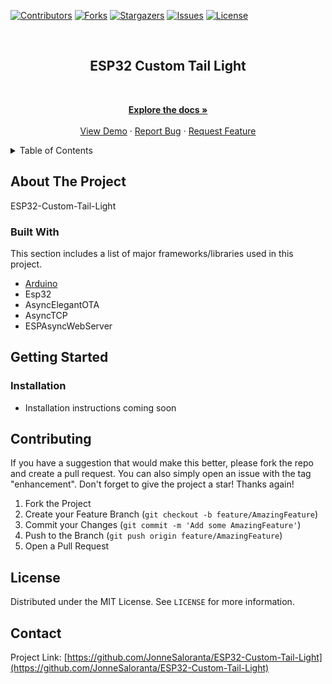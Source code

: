 <div id="top"></div>

[![Contributors][contributors-shield]][contributors-url]
[![Forks][forks-shield]][forks-url]
[![Stargazers][stars-shield]][stars-url]
[![Issues][issues-shield]][issues-url]
[![License][license-shield]][license-url]



<br />
<div align="center">

  <h2 align="center">ESP32 Custom Tail Light</h2>
  <img src="https://user-images.githubusercontent.com/72470168/147489803-a5da1db6-ca68-4762-a1a5-a64ccc6cb1c1.png" alt="">
  
  <p align="center">
    <br />
    <a href="https://github.com/JonneSaloranta/ESP32-Custom-Tail-Light"><strong>Explore the docs »</strong></a>
    <br />
    <br />
    <a href="https://github.com/JonneSaloranta/ESP32-Custom-Tail-Light">View Demo</a>
    ·
    <a href="https://github.com/JonneSaloranta/ESP32-Custom-Tail-Light/issues">Report Bug</a>
    ·
    <a href="https://github.com/JonneSaloranta/ESP32-Custom-Tail-Light/issues">Request Feature</a>
  </p>
</div>



<!-- TABLE OF CONTENTS -->

<details>
  <summary>Table of Contents</summary>
  <ol>
    <li>
      <a href="#about-the-project">About The Project</a>
      <ul>
        <li><a href="#built-with">Built With</a></li>
      </ul>
    </li>
    <li>
      <a href="#getting-started">Getting Started</a>
      <ul>
        <li><a href="#installation">Installation</a></li>
      </ul>
    </li>
    <li><a href="#contributing">Contributing</a></li>
    <li><a href="#license">License</a></li>
    <li><a href="#contact">Contact</a></li>
  </ol>
</details>



<!-- ABOUT THE PROJECT -->
## About The Project

ESP32-Custom-Tail-Light




### Built With

This section includes a list of major frameworks/libraries used in this project. 

* [Arduino](https://www.arduino.cc/)
* Esp32
* AsyncElegantOTA
* AsyncTCP
* ESPAsyncWebServer




<!-- GETTING STARTED -->
## Getting Started


### Installation

* Installation instructions coming soon



<!-- CONTRIBUTING -->
## Contributing

If you have a suggestion that would make this better, please fork the repo and create a pull request. You can also simply open an issue with the tag "enhancement".
Don't forget to give the project a star! Thanks again!

1. Fork the Project
2. Create your Feature Branch (`git checkout -b feature/AmazingFeature`)
3. Commit your Changes (`git commit -m 'Add some AmazingFeature'`)
4. Push to the Branch (`git push origin feature/AmazingFeature`)
5. Open a Pull Request





<!-- LICENSE -->
## License

Distributed under the MIT License. See `LICENSE` for more information.





<!-- CONTACT -->
## Contact

Project Link: [https://github.com/JonneSaloranta/ESP32-Custom-Tail-Light](https://github.com/JonneSaloranta/ESP32-Custom-Tail-Light)





<!-- MARKDOWN LINKS & IMAGES -->

[contributors-shield]: https://img.shields.io/github/contributors/JonneSaloranta/ESP32-Custom-Tail-Light.svg?style=for-the-badge

[contributors-url]: https://github.com/JonneSaloranta/ESP32-Custom-Tail-Light/graphs/contributors

[forks-shield]: https://img.shields.io/github/forks/JonneSaloranta/ESP32-Custom-Tail-Light.svg?style=for-the-badge

[forks-url]: https://github.com/JonneSaloranta/ESP32-Custom-Tail-Light/network/members

[stars-shield]: https://img.shields.io/github/stars/JonneSaloranta/ESP32-Custom-Tail-Light.svg?style=for-the-badge

[stars-url]: https://github.com/JonneSaloranta/ESP32-Custom-Tail-Light/stargazers

[issues-shield]: https://img.shields.io/github/issues/JonneSaloranta/ESP32-Custom-Tail-Light.svg?style=for-the-badge

[issues-url]: https://github.com/JonneSaloranta/ESP32-Custom-Tail-Light/issues

[license-shield]: https://img.shields.io/github/license/JonneSaloranta/ESP32-Custom-Tail-Light.svg?style=for-the-badge

[license-url]: https://github.com/JonneSaloranta/ESP32-Custom-Tail-Light/blob/master/LICENSE